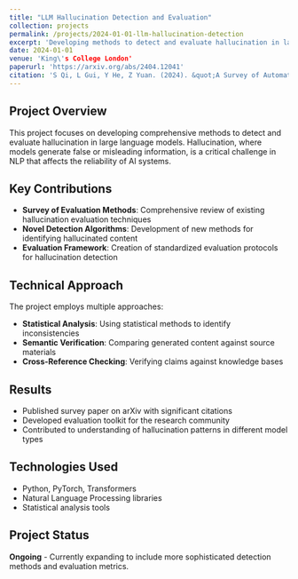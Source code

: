 ```yaml
---
title: "LLM Hallucination Detection and Evaluation"
collection: projects
permalink: /projects/2024-01-01-llm-hallucination-detection
excerpt: 'Developing methods to detect and evaluate hallucination in large language models'
date: 2024-01-01
venue: 'King\'s College London'
paperurl: 'https://arxiv.org/abs/2404.12041'
citation: 'S Qi, L Gui, Y He, Z Yuan. (2024). &quot;A Survey of Automatic Hallucination Evaluation on Natural Language Generation.&quot; <i>arXiv preprint arXiv:2404.12041</i>.'
---
```


## Project Overview

This project focuses on developing comprehensive methods to detect and evaluate hallucination in large language models. Hallucination, where models generate false or misleading information, is a critical challenge in NLP that affects the reliability of AI systems.

## Key Contributions

- **Survey of Evaluation Methods**: Comprehensive review of existing hallucination evaluation techniques
- **Novel Detection Algorithms**: Development of new methods for identifying hallucinated content
- **Evaluation Framework**: Creation of standardized evaluation protocols for hallucination detection

## Technical Approach

The project employs multiple approaches:
- **Statistical Analysis**: Using statistical methods to identify inconsistencies
- **Semantic Verification**: Comparing generated content against source materials
- **Cross-Reference Checking**: Verifying claims against knowledge bases

## Results

- Published survey paper on arXiv with significant citations
- Developed evaluation toolkit for the research community
- Contributed to understanding of hallucination patterns in different model types

## Technologies Used

- Python, PyTorch, Transformers
- Natural Language Processing libraries
- Statistical analysis tools

## Project Status

**Ongoing** - Currently expanding to include more sophisticated detection methods and evaluation metrics. 